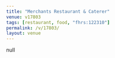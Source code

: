 ```yaml
---
title: "Merchants Restaurant & Caterer"
venue: v17803
tags: [restaurant, food, "fhrs:122310"]
permalink: /v/17803/
layout: venue
---
```

null